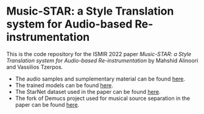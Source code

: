 # Music-STAR: a Style Translation system for Audio-based Re-instrumentation

This is the code repository for the ISMIR 2022 paper *Music-STAR: a Style Translation system for Audio-based Re-instrumentation* by Mahshid Alinoori and Vassilios Tzerpos.

- The audio samples and sumplementary material can be found [here](https://mahshidaln.github.io/Music-STAR).
- The trained models can be found [here]().
- The StarNet dataset used in the paper can be found [here](https://zenodo.org/record/6917099).
- The fork of Demucs project used for musical source separation in the paper can be found [here](https://github.com/mahshidaln/demucs).

